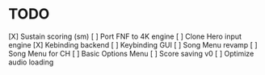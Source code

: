 # TODO
[X] Sustain scoring (sm)
[ ] Port FNF to 4K engine
[ ] Clone Hero input engine
[X] Kebinding backend
[ ] Keybinding GUI
[ ] Song Menu revamp
[ ] Song Menu for CH
[ ] Basic Options Menu
[ ] Score saving v0
[ ] Optimize audio loading
